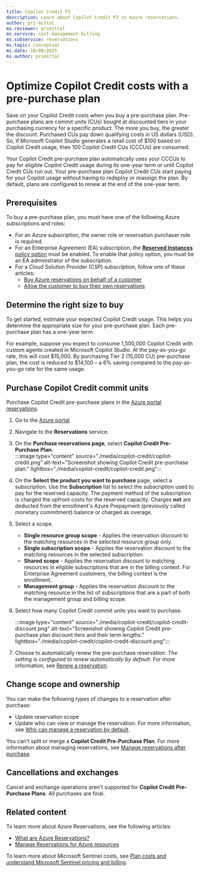 ```yaml
---
title: Copilot Credit P3
description: Learn about Copilot Credit P3 in Azure reservations.
author: pri-mittal
ms.reviewer: primittal
ms.service: cost-management-billing
ms.subservice: reservations
ms.topic: conceptual
ms.date: 10/08/2025
ms.author: primittal
---
```


# Optimize Copilot Credit costs with a pre-purchase plan

Save on your Copilot Credit costs when you buy a pre-purchase plan. Pre-purchase plans are commit units (CUs) bought at discounted tiers in your purchasing currency for a specific product. The more you buy, the greater the discount. Purchased CUs pay down qualifying costs in US dollars (USD). So, if Microsoft Copilot Studio generates a retail cost of $100 based on Copilot Credit usage, then 100 Copilot Credit CUs (CCCUs) are consumed.

Your Copilot Credit pre-purchase plan automatically uses your CCCUs to pay for eligible Copilot Credit usage during its one-year term or until Copilot Credit CUs run out. Your pre-purchase plan Copilot Credit CUs start paying for your Copilot usage without having to redeploy or reassign the plan. By default, plans are configured to renew at the end of the one-year term.

## Prerequisites

To buy a pre-purchase plan, you must have one of the following Azure subscriptions and roles:
- For an Azure subscription, the owner role or reservation purchaser role is required.
- For an Enterprise Agreement (EA) subscription, the [**Reserved Instances** policy option](../cost-management-billing/manage/direct-ea-administration.md#view-and-manage-enrollment-policies) must be enabled. To enable that policy option, you must be an EA administrator of the subscription.
- For a Cloud Solution Provider (CSP) subscription, follow one of these articles:
   - [Buy Azure reservations on behalf of a customer](/partner-center/customers/azure-reservations-buying)
   - [Allow the customer to buy their own reservations](/partner-center/customers/give-customers-permission)

## Determine the right size to buy

To get started, estimate your expected Copilot Credit usage. This helps you determine the appropriate size for your pre-purchase plan. Each pre-purchase plan has a one-year term.

For example, suppose you expect to consume 1,500,000 Copilot Credit with custom agents created in Microsoft Copilot Studio. At the pay-as-you-go rate, this will cost $15,000. By purchasing Tier 2 (15,000 CU) pre-purchase plan, the cost is reduced to $14,100 – a 6% saving compared to the pay-as-you-go rate for the same usage.

## Purchase Copilot Credit commit units

Purchase Copilot Credit pre-purchase plans in the [Azure portal reservations](https://portal.azure.com/#view/Microsoft_Azure_Reservations/ReservationsBrowseBlade/productType/Reservations). 

1. Go to the [Azure portal](https://portal.azure.com)
2. Navigate to the **Reservations** service.
3. On the **Purchase reservations page**, select **Copilot Credit Pre-Purchase Plan**.  
   :::image type="content" source="./media/copilot-credit/copilot-credit.png" alt-text="Screenshot showing Copilot Credit pre-purchase plan." lightbox="./media/copilot-credit/copilot-credit.png":::
4. On the **Select the product you want to purchase** page, select a subscription. Use the **Subscription** list to select the subscription used to pay for the reserved capacity. The payment method of the subscription is charged the upfront costs for the reserved capacity. Charges **not** are deducted from the enrollment's Azure Prepayment (previously called monetary commitment) balance or charged as overage.
5. Select a scope.
   - **Single resource group scope** - Applies the reservation discount to the matching resources in the selected resource group only.
   - **Single subscription scope** - Applies the reservation discount to the matching resources in the selected subscription.
   - **Shared scope** - Applies the reservation discount to matching resources in eligible subscriptions that are in the billing context. For Enterprise Agreement customers, the billing context is the enrollment.
   - **Management group** - Applies the reservation discount to the matching resource in the list of subscriptions that are a part of both the management group and billing scope.
6. Select how many Copilot Credit commit units you want to purchase.

   :::image type="content" source="./media/copilot-credit/copilot-credit-discount.png" alt-text="Screenshot showing Copilot Credit pre-purchase plan discount tiers and their term lengths." lightbox="./media/copilot-credit/copilot-credit-discount.png":::

7. Choose to automatically renew the pre-purchase reservation. *The setting is configured to renew automatically by default*. For more information, see [Renew a reservation](../cost-management-billing/reservations/reservation-renew.md).

## Change scope and ownership

You can make the following types of changes to a reservation after purchase:

- Update reservation scope
- Update who can view or manage the reservation. For more information, see [Who can manage a reservation by default](../cost-management-billing/reservations/manage-reserved-vm-instance.md#who-can-manage-a-reservation-by-default).

You can't split or merge a **Copilot Credit Pre-Purchase Plan**. For more information about managing reservations, see [Manage reservations after purchase](../cost-management-billing/reservations/manage-reserved-vm-instance.md).

## Cancellations and exchanges

Cancel and exchange operations aren't supported for **Copilot Credit Pre-Purchase Plans**. All purchases are final.

## Related content

To learn more about Azure Reservations, see the following articles:
- [What are Azure Reservations?](../cost-management-billing/reservations/save-compute-costs-reservations.md)
- [Manage Reservations for Azure resources](../cost-management-billing/reservations/manage-reserved-vm-instance.md)

To learn more about Microsoft Sentinel costs, see [Plan costs and understand Microsoft Sentinel pricing and billing](billing.md).